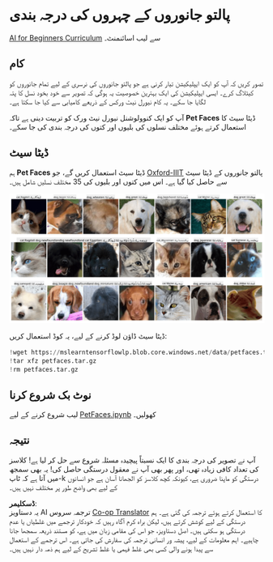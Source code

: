 <!--
CO_OP_TRANSLATOR_METADATA:
{
  "original_hash": "f3d2cee9cb3c52160419e560c57a690e",
  "translation_date": "2025-08-26T09:33:35+00:00",
  "source_file": "lessons/4-ComputerVision/07-ConvNets/lab/README.md",
  "language_code": "ur"
}
-->
# پالتو جانوروں کے چہروں کی درجہ بندی

[AI for Beginners Curriculum](https://github.com/microsoft/ai-for-beginners) سے لیب اسائنمنٹ۔

## کام

تصور کریں کہ آپ کو ایک ایپلیکیشن تیار کرنی ہے جو پالتو جانوروں کی نرسری کے لیے تمام جانوروں کو کیٹلاگ کرے۔ ایسی ایپلیکیشن کی ایک بہترین خصوصیت یہ ہوگی کہ تصویر سے خود بخود نسل کا پتہ لگایا جا سکے۔ یہ کام نیورل نیٹ ورکس کے ذریعے کامیابی سے کیا جا سکتا ہے۔

آپ کو ایک کنوولوشنل نیورل نیٹ ورک کو تربیت دینی ہے تاکہ **Pet Faces** ڈیٹا سیٹ کا استعمال کرتے ہوئے مختلف نسلوں کی بلیوں اور کتوں کی درجہ بندی کی جا سکے۔

## ڈیٹا سیٹ

ہم **Pet Faces** ڈیٹا سیٹ استعمال کریں گے، جو [Oxford-IIIT](https://www.robots.ox.ac.uk/~vgg/data/pets/) پالتو جانوروں کے ڈیٹا سیٹ سے حاصل کیا گیا ہے۔ اس میں کتوں اور بلیوں کی 35 مختلف نسلیں شامل ہیں۔

![ہم جس ڈیٹا سیٹ سے نمٹیں گے](../../../../../../translated_images/data.50b2a9d5484bdbf0f52f5765b381cec9efe2bd296a98f007f90bedb6ac67f2a8.ur.png)

ڈیٹا سیٹ ڈاؤن لوڈ کرنے کے لیے، یہ کوڈ استعمال کریں:

```python
!wget https://mslearntensorflowlp.blob.core.windows.net/data/petfaces.tar.gz
!tar xfz petfaces.tar.gz
!rm petfaces.tar.gz
```

## نوٹ بک شروع کرنا

لیب شروع کرنے کے لیے [PetFaces.ipynb](../../../../../../lessons/4-ComputerVision/07-ConvNets/lab/PetFaces.ipynb) کھولیں۔

## نتیجہ

آپ نے تصویر کی درجہ بندی کا ایک نسبتاً پیچیدہ مسئلہ شروع سے حل کر لیا ہے! کلاسز کی تعداد کافی زیادہ تھی، اور پھر بھی آپ نے معقول درستگی حاصل کی! یہ بھی سمجھ میں آتا ہے کہ ٹاپ-k درستگی کو ماپنا ضروری ہے، کیونکہ کچھ کلاسز کو الجھانا آسان ہے جو انسانوں کے لیے بھی واضح طور پر مختلف نہیں ہیں۔

**ڈسکلیمر**:  
یہ دستاویز AI ترجمہ سروس [Co-op Translator](https://github.com/Azure/co-op-translator) کا استعمال کرتے ہوئے ترجمہ کی گئی ہے۔ ہم درستگی کے لیے کوشش کرتے ہیں، لیکن براہ کرم آگاہ رہیں کہ خودکار ترجمے میں غلطیاں یا عدم درستگی ہو سکتی ہیں۔ اصل دستاویز، جو اس کی مقامی زبان میں ہے، کو مستند ذریعہ سمجھا جانا چاہیے۔ اہم معلومات کے لیے، پیشہ ور انسانی ترجمہ کی سفارش کی جاتی ہے۔ اس ترجمے کے استعمال سے پیدا ہونے والی کسی بھی غلط فہمی یا غلط تشریح کے لیے ہم ذمہ دار نہیں ہیں۔